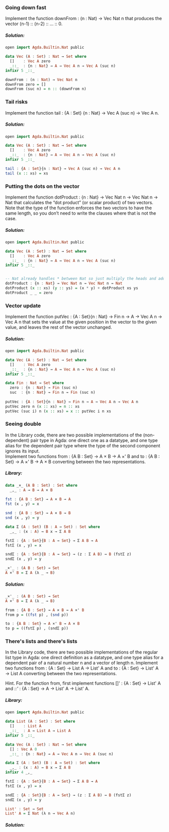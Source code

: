 ###  Going down fast
Implement the function downFrom : (n : Nat) → Vec Nat n that produces the vector (n-1) :: (n-2) :: ... :: 0.

##### Solution:
```haskell
open import Agda.Builtin.Nat public

data Vec (A : Set) : Nat → Set where
  []    : Vec A zero
  _::_  : {n : Nat} → A → Vec A n → Vec A (suc n)
infixr 5 _::_

downFrom : (n : Nat) → Vec Nat n
downFrom zero = []
downFrom (suc n) = n :: (downFrom n)
```

### Tail risks
Implement the function tail : {A : Set} {n : Nat} → Vec A (suc n) → Vec A n.

##### Solution:
```haskell
open import Agda.Builtin.Nat public

data Vec (A : Set) : Nat → Set where
  []    : Vec A zero
  _::_  : {n : Nat} → A → Vec A n → Vec A (suc n)
infixr 5 _::_

tail : {A : Set}{n : Nat} → Vec A (suc n) → Vec A n
tail (x :: xs) = xs
```

### Putting the dots on the vector
Implement the function dotProduct : {n : Nat} → Vec Nat n → Vec Nat n → Nat that calculates the “dot product” (or scalar product) of two vectors. 
Note that the type of the function enforces the two vectors to have the same length, so you don’t need to write the clauses where that is not the case.  

##### Solution:
```haskell
open import Agda.Builtin.Nat public

data Vec (A : Set) : Nat → Set where
  []    : Vec A zero
  _::_  : {n : Nat} → A → Vec A n → Vec A (suc n)
infixr 5 _::_


-- Nat already handles * between Nat so just multiply the heads and add the recursive tail.
dotProduct : {n : Nat} → Vec Nat n → Vec Nat n → Nat
dotProduct (x :: xs) (y :: ys) = (x * y) + dotProduct xs ys
dotProduct _ _ = zero
```

### Vector update
Implement the function putVec : {A : Set}{n : Nat} → Fin n → A → Vec A n → Vec A n that sets the value at the given position in the vector to the given value, and leaves the rest of the vector unchanged.  

##### Solution:
```haskell
open import Agda.Builtin.Nat public

data Vec (A : Set) : Nat → Set where
  []    : Vec A zero
  _::_  : {n : Nat} → A → Vec A n → Vec A (suc n)
infixr 5 _::_

data Fin : Nat → Set where
  zero : {n : Nat} → Fin (suc n)
  suc  : {n : Nat} → Fin n → Fin (suc n)
  
putVec : {A : Set}{n : Nat} → Fin n → A → Vec A n → Vec A n
putVec zero n (x :: xs) = n :: xs
putVec (suc i) n (x :: xs) = x :: putVec i n xs
```

### Seeing double
In the Library code, there are two possible implementations of the (non-dependent) pair type in Agda: one direct one as a datatype, and one type alias for the dependent pair type where the type of the second component ignores its input.   
Implement two functions from : {A B : Set} → A × B → A ×' B and to : {A B : Set} → A ×' B → A × B converting between the two representations.

##### Library: 
```haskell
data _×_ (A B : Set) : Set where
  _,_ : A → B → A × B
  
fst : {A B : Set} → A × B → A
fst (x , y) = x

snd : {A B : Set} → A × B → B
snd (x , y) = y

data Σ (A : Set) (B : A → Set) : Set where
  _,_ : (x : A) → B x → Σ A B

fstΣ : {A : Set}{B : A → Set} → Σ A B → A
fstΣ (x , y) = x

sndΣ : {A : Set}{B : A → Set} → (z : Σ A B) → B (fstΣ z)
sndΣ (x , y) = y

_×'_ : (A B : Set) → Set
A ×' B = Σ A (λ _ → B)
```

##### Solution:
```haskell
_×'_ : (A B : Set) → Set
A ×' B = Σ A (λ _ → B)

from : {A B : Set} → A × B → A ×' B
from p = ((fst p) , (snd p))

to : {A B : Set} → A ×' B → A × B
to p = ((fstΣ p) , (sndΣ p))
```

### There's lists and there's lists 
In the Library code, there are two possible implementations of the regular list type in Agda: one direct definition as a datatype, and one type alias for a dependent pair of a natural number n and a vector of length n. Implement two functions from : {A : Set} → List A → List' A and to : {A : Set} → List' A → List A converting between the two representations.

Hint. For the function from, first implement functions []' : {A : Set} → List' A and _::'_ : {A : Set} → A → List' A → List' A.  

##### Library: 
```haskell
open import Agda.Builtin.Nat public

data List (A : Set) : Set where
  []    : List A
  _::_  : A → List A → List A
infixr 5 _::_

data Vec (A : Set) : Nat → Set where
  [] : Vec A 0
  _::_ : {n : Nat} → A → Vec A n → Vec A (suc n)

data Σ (A : Set) (B : A → Set) : Set where
  _,_ : (x : A) → B x → Σ A B
infixr 4 _,_

fstΣ : {A : Set}{B : A → Set} → Σ A B → A
fstΣ (x , y) = x

sndΣ : {A : Set}{B : A → Set} → (z : Σ A B) → B (fstΣ z)
sndΣ (x , y) = y

List' : Set → Set
List' A = Σ Nat (λ n → Vec A n)
```

##### Solution:
```haskell

```

